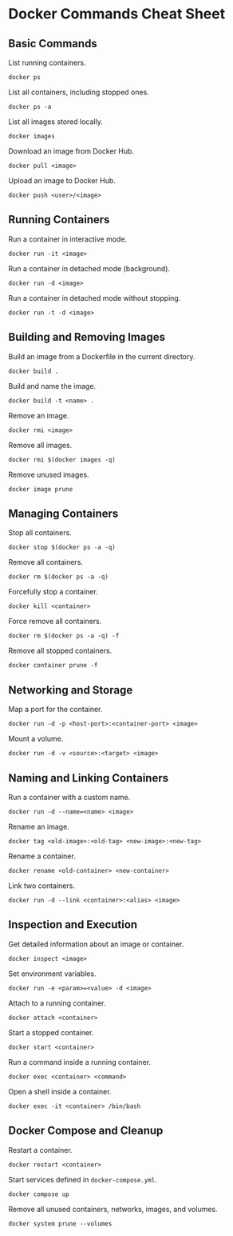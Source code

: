 # Docker Commands Cheat Sheet

## Basic Commands
List running containers.
```
docker ps
```
List all containers, including stopped ones.
```
docker ps -a
```
List all images stored locally.
```
docker images
```
Download an image from Docker Hub.
```
docker pull <image>
```
Upload an image to Docker Hub.
```
docker push <user>/<image>
```

## Running Containers
Run a container in interactive mode.
```
docker run -it <image>
```
Run a container in detached mode (background).
```
docker run -d <image>
```
Run a container in detached mode without stopping.
```
docker run -t -d <image>
```

## Building and Removing Images
Build an image from a Dockerfile in the current directory.
```
docker build .
```
Build and name the image.
```
docker build -t <name> .
```
Remove an image.
```
docker rmi <image>
```
Remove all images.
```
docker rmi $(docker images -q)
```
Remove unused images.
```
docker image prune
```

## Managing Containers
Stop all containers.
```
docker stop $(docker ps -a -q)
```
Remove all containers.
```
docker rm $(docker ps -a -q)
```
Forcefully stop a container.
```
docker kill <container>
```
Force remove all containers.
```
docker rm $(docker ps -a -q) -f
```
Remove all stopped containers.
```
docker container prune -f
```

## Networking and Storage
Map a port for the container.
```
docker run -d -p <host-port>:<container-port> <image>
```
Mount a volume.
```
docker run -d -v <source>:<target> <image>
```

## Naming and Linking Containers
Run a container with a custom name.
```
docker run -d --name=<name> <image>
```
Rename an image.
```
docker tag <old-image>:<old-tag> <new-image>:<new-tag>
```
Rename a container.
```
docker rename <old-container> <new-container>
```
Link two containers.
```
docker run -d --link <container>:<alias> <image>
```

## Inspection and Execution
Get detailed information about an image or container.
```
docker inspect <image>
```
Set environment variables.
```
docker run -e <param>=<value> -d <image>
```
Attach to a running container.
```
docker attach <container>
```
Start a stopped container.
```
docker start <container>
```
Run a command inside a running container.
```
docker exec <container> <command>
```
Open a shell inside a container.
```
docker exec -it <container> /bin/bash
```

## Docker Compose and Cleanup
Restart a container.
```
docker restart <container>
```
Start services defined in `docker-compose.yml`.
```
docker compose up
```
Remove all unused containers, networks, images, and volumes.
```
docker system prune --volumes
```
